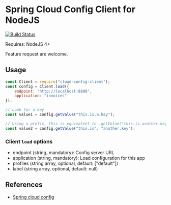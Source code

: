Spring Cloud Config Client for NodeJS
=====================================

[![Build Status](https://travis-ci.org/victorherraiz/cloud-config-client.svg?branch=master)](https://travis-ci.org/victorherraiz/cloud-config-client)

Requires: NodeJS 4+

Feature request are welcome.

Usage
-----

```js
const Client = require("cloud-config-client");
const config = Client.load({
	endpoint: "http://localhost:8888",
	application: "invoices"
});

// Look for a key
const value1 = config.getValue("this.is.a.key");

// Using a prefix, this is equivalent to .getValue("this.is.another.key");
const value2 = config.getValue("this.is", "another.key");

```

### Client `load` options

* endpoint (string, mandatory): Config server URL
* application (string, mandatory): Load configuration for this app
* profiles (string array, optional, default: ["default"])
* label (string array, optional, default: null)


References
----------

* [Spring cloud config](http://cloud.spring.io/spring-cloud-config/)

